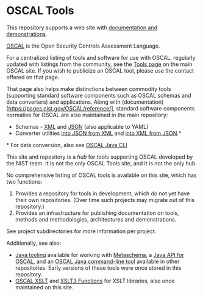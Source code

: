 # OSCAL Tools

This repository supports a web site with [documentation and demonstrations](https://pages.nist.gov/oscal-tools).

[OSCAL](http://pages.nist.gov/OSCAL) is the Open Security Controls Assessment Language.

For a centralized listing of tools and software for use with OSCAL, regularly updated with listings from the community, see the [Tools page](https://pages.nist.gov/OSCAL/tools/) on the main OSCAL site. If you wish to publicize an OSCAL tool, please use the contact offered on that page.

That page also helps make distinctions between commodity tools (supporting standard software components such as OSCAL schemas and data converters) and applications. Along with (documentation)[https://pages.nist.gov/OSCAL/reference/], standard software components normative for OSCAL are also maintained in the main repository:

- Schemas - [XML](https://github.com/usnistgov/OSCAL/tree/main/xml/schema) and [JSON](https://github.com/usnistgov/OSCAL/tree/main/json/schema)  (also applicable to YAML)
- Converter utilities [into JSON from XML](https://github.com/usnistgov/OSCAL/tree/main/json/convert) and [into XML from JSON](https://github.com/usnistgov/OSCAL/tree/main/xml/convert).*

\* For data conversion, also see [OSCAL Java CLI](https://github.com/usnistgov/oscal-cli)

This site and repository is a *hub* for tools supporting OSCAL developed by the NIST team. It is not the only OSCAL Tools site, and it is not the only hub.

No comprehensive listing of OSCAL tools is available on this site, which has two functions:

1. Provides a repository for tools in development, which do not yet have their own repositories. (Over time such projects may migrate out of this repository.)
2. Provides an infrastructure for publishing documentation on tools, methods and methodologies, architectures and demonstrations.

See project subdirectories for more information per project.

Additionally, see also:

- [Java tooling](https://github.com/usnistgov/metaschema-java) available for working with [Metaschema](https://github.com/usnistgov/metaschema), a [Java API for OSCAL](https://github.com/usnistgov/liboscal-java), and an [OSCAL Java command-line tool](https://github.com/usnistgov/oscal-cli) available in other repositories. Early versions of these tools were once stored in this repository.
- [OSCAL XSLT](https://github.com/usnistgov/oscal-xslt) and [XSLT3 Functions](https://github.com/usnistgov/xslt3-functions) for XSLT libraries, also once maintained on this site.
